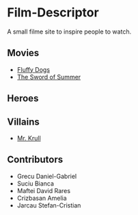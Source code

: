 # Film-Descriptor

A small filme site to inspire people to watch.

## Movies

- [Fluffy Dogs](movies/fluffy_dogs.md)
- [The Sword of Summer](movies/the_sword_of_summer.md)

## Heroes

## Villains

- [Mr. Krull](villains/mr_krull.md)

## Contributors

- Grecu Daniel-Gabriel
- Suciu Bianca
- Maftei David Rares
- Crizbasan Amelia
- Jarcau Stefan-Cristian
